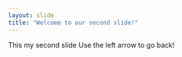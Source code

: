 ```yaml
---
layout: slide
title: "Welcome to our second slide!"
---
```

This my second slide
Use the left arrow to go back!
